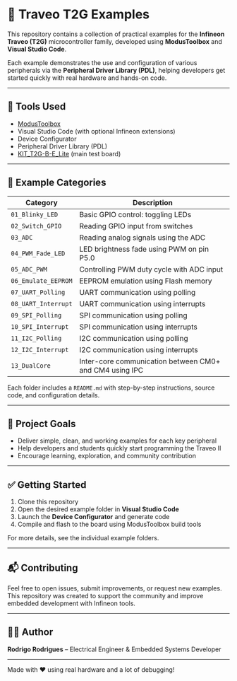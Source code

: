 # 🚀 Traveo T2G Examples

This repository contains a collection of practical examples for the **Infineon Traveo (T2G)** microcontroller family, developed using **ModusToolbox** and **Visual Studio Code**.

Each example demonstrates the use and configuration of various peripherals via the **Peripheral Driver Library (PDL)**, helping developers get started quickly with real hardware and hands-on code.

---

## 🔧 Tools Used

- [ModusToolbox](https://www.infineon.com/cms/en/design-support/tools/sdk/modustoolbox-software/)
- Visual Studio Code (with optional Infineon extensions)
- Device Configurator
- Peripheral Driver Library (PDL)
- [KIT_T2G-B-E_Lite](https://www.infineon.com/cms/en/product/evaluation-boards/kit_t2g-b-e_lite/) (main test board)

---

## 📁 Example Categories

| Category              | Description                                           |
|-----------------------|-------------------------------------------------------|
| `01_Blinky_LED`       | Basic GPIO control: toggling LEDs                     |
| `02_Switch_GPIO`      | Reading GPIO input from switches                      |
| `03_ADC`              | Reading analog signals using the ADC                  |
| `04_PWM_Fade_LED`     | LED brightness fade using PWM on pin P5.0            |
| `05_ADC_PWM`          | Controlling PWM duty cycle with ADC input             |
| `06_Emulate_EEPROM`   | EEPROM emulation using Flash memory                   |
| `07_UART_Polling`     | UART communication using polling                      |
| `08_UART_Interrupt`   | UART communication using interrupts                   |
| `09_SPI_Polling`      | SPI communication using polling                       |
| `10_SPI_Interrupt`    | SPI communication using interrupts                    |
| `11_I2C_Polling`      | I2C communication using polling                       |
| `12_I2C_Interrupt`    | I2C communication using interrupts                    |
| `13_DualCore`         | Inter-core communication between CM0+ and CM4 using IPC |

Each folder includes a `README.md` with step-by-step instructions, source code, and configuration details.

---

## 🧠 Project Goals

- Deliver simple, clean, and working examples for each key peripheral
- Help developers and students quickly start programming the Traveo II
- Encourage learning, exploration, and community contribution

---

## ✅ Getting Started

1. Clone this repository
2. Open the desired example folder in **Visual Studio Code**
3. Launch the **Device Configurator** and generate code
4. Compile and flash to the board using ModusToolbox build tools

For more details, see the individual example folders.

---

## 📬 Contributing

Feel free to open issues, submit improvements, or request new examples.  
This repository was created to support the community and improve embedded development with Infineon tools.

---

## 👨‍💼 Author

**Rodrigo Rodrigues** – Electrical Engineer & Embedded Systems Developer  

---

Made with ❤️ using real hardware and a lot of debugging!
